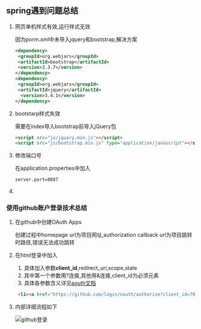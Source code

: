 ## spring遇到问题总结

1. 网页单机样式有效,运行样式无效

   因为porm.xml中未导入jquery和bootstrap,解决方案

   ```xml
   <dependency>
   	<groupId>org.webjars</groupId>
   	<artifactId>bootstrap</artifactId>
   	<version>3.3.7</version>
   </dependency>
   <dependency>
   	<groupId>org.webjars</groupId>
   	<artifactId>jquery</artifactId>
     <version>3.4.1</version>
   </dependency>
   ```

2. bootstarp样式失效

   需要在index导入bootstrap前导入jQuery包

   ```html
   <script src="js/jquary.min.js"></script>
   <script src="js/bootstrap.min.js" type="application/javascript"></script>
   ```

3. 修改端口号

   在application.properties中加入

   ```xml
   server.port=8887
   ```

4. 

### 使用github账户登录技术总结

1. 在github中创建OAuth Apps

   创建过程中homepage url为项目网址,authorization callback url为项目跳转时路径,错误无法成功跳转

2. 在html登录中加入

   1. 具体加入参数**client_id**,redirect_uri,scope,state
   2. 其中第一个参数用?连接,其他用&连接,client_id为必须元素
   3. 具体各参数含义详见[aouth文档](https://developer.github.com/apps/building-oauth-apps/authorizing-oauth-apps/)

   ```html
    <li><a href="https://github.com/login/oauth/authorize?client_id=79567d245a0687dcf739&redirect_uri=http://localhost:8887/callback&scope=user&state=1">登录</a></li>
   ```

3. 内部详细流程如下

   ![github登录](/Users/l/Desktop/code/communtiy/github登录.png)







